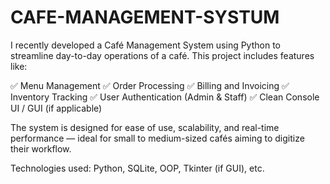 # CAFE-MANAGEMENT-SYSTUM

I recently developed a Café Management System using Python to streamline day-to-day operations of a café. This project includes features like:

✅ Menu Management
✅ Order Processing
✅ Billing and Invoicing
✅ Inventory Tracking
✅ User Authentication (Admin & Staff)
✅ Clean Console UI / GUI (if applicable)

The system is designed for ease of use, scalability, and real-time performance — ideal for small to medium-sized cafés aiming to digitize their workflow.

Technologies used: Python, SQLite, OOP, Tkinter (if GUI), etc.
